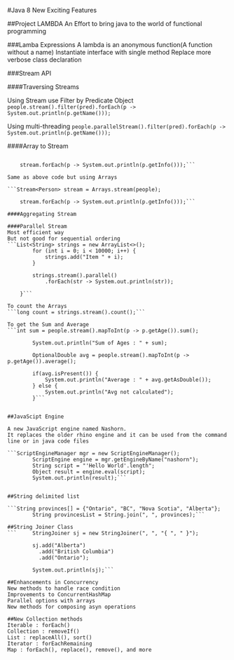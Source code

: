 #Java 8 New Exciting Features

##Project LAMBDA
An Effort to bring java to the world of functional programming

###Lamba Expressions
A lambda is an anonymous function(A function without a name)
Instantiate interface with single method
Replace more verbose class declaration

###Stream API

####Traversing Streams

Using Stream use Filter by Predicate Object
```people.stream().filter(pred).forEach(p -> System.out.println(p.getName()));```

Using multi-threading
```people.parallelStream().filter(pred).forEach(p -> System.out.println(p.getName()));```

####Array to Stream

```Stream<Person> stream = Stream.of(people);
		
	stream.forEach(p -> System.out.println(p.getInfo()));```

Same as above code but using Arrays

```Stream<Person> stream = Arrays.stream(people);
		
	stream.forEach(p -> System.out.println(p.getInfo()));```

####Aggregating Stream

####Parallel Stream 
Most efficient way
But not good for sequential ordering
```List<String> strings = new ArrayList<>();
		for (int i = 0; i < 10000; i++) {
			strings.add("Item " + i);
		}

		strings.stream().parallel()
			.forEach(str -> System.out.println(str));

	}```

To count the Arrays
```long count = strings.stream().count();```

To get the Sum and Average
```int sum = people.stream().mapToInt(p -> p.getAge()).sum();
		
		System.out.println("Sum of Ages : " + sum);
		
		OptionalDouble avg = people.stream().mapToInt(p -> p.getAge()).average();
		
		if(avg.isPresent()) {
			System.out.println("Average : " + avg.getAsDouble());
		} else {
			System.out.println("Avg not calculated");
		}``` 


##JavaScipt Engine

A new JavaScript engine named Nashorn.
It replaces the older rhino engine and it can be used from the command line or in java code files

```ScriptEngineManager mgr = new ScriptEngineManager();
		ScriptEngine engine = mgr.getEngineByName("nashorn");
		String script = "'Hello World'.length";
		Object result = engine.eval(script);
		System.out.println(result);```


##String delimited list

```String provinces[] = {"Ontario", "BC", "Nova Scotia", "Alberta"};
		String provincesList = String.join(", ", provinces);```

##String Joiner Class 
```		StringJoiner sj = new StringJoiner(", ", "{ ", " }");
		
		sj.add("Alberta")
		  .add("British Columbia")
		  .add("Ontario");
		
		System.out.println(sj);```

##Enhancements in Concurrency
New methods to handle race condition
Improvements to ConcurrentHashMap
Parallel options with arrays
New methods for composing asyn operations

##New Collection methods
Iterable : forEach()
Collection : removeIf()
List : replaceAll(), sort()
Iterator : forEachRemaining
Map : forEach(), replace(), remove(), and more


